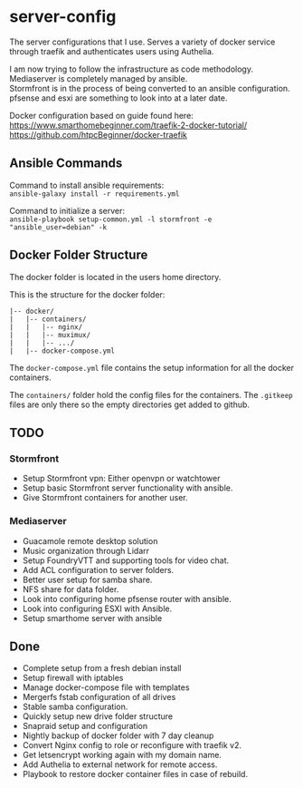 # server-config
The server configurations that I use. Serves a variety of docker service through traefik and authenticates users using Authelia.

I am now trying to follow the infrastructure as code methodology.<br />
Mediaserver is completely managed by ansible.<br />
Stormfront is in the process of being converted to an ansible configuration.<br />
pfsense and esxi are something to look into at a later date.

Docker configuration based on guide found here:<br />
https://www.smarthomebeginner.com/traefik-2-docker-tutorial/ <br />
https://github.com/htpcBeginner/docker-traefik

## Ansible Commands
Command to install ansible requirements:<br />
`ansible-galaxy install -r requirements.yml`

Command to initialize a server:<br />
`ansible-playbook setup-common.yml -l stormfront -e "ansible_user=debian" -k`

## Docker Folder Structure
The docker folder is located in the users home directory.

This is the structure for the docker folder:
```
|-- docker/
|   |-- containers/
|   |   |-- nginx/
|   |   |-- muximux/
|   |   |-- .../
|   |-- docker-compose.yml
```

The `docker-compose.yml` file contains the setup information for all the docker containers.

The `containers/` folder hold the config files for the containers. The `.gitkeep` files are only there so the empty directories get added to github.

## TODO
### Stormfront
- Setup Stormfront vpn: Either openvpn or watchtower
- Setup basic Stormfront server functionality with ansible.
- Give Stormfront containers for another user.
### Mediaserver
- Guacamole remote desktop solution
- Music organization through Lidarr
- Setup FoundryVTT and supporting tools for video chat.
- Add ACL configuration to server folders.
- Better user setup for samba share.
- NFS share for data folder.
- Look into configuring home pfsense router with ansible.
- Look into configuring ESXI with Ansible.
- Setup smarthome server with ansible

## Done
- Complete setup from a fresh debian install
- Setup firewall with iptables
- Manage docker-compose file with templates
- Mergerfs fstab configuration of all drives
- Stable samba configuration.
- Quickly setup new drive folder structure
- Snapraid setup and configuration
- Nightly backup of docker folder with 7 day cleanup
- Convert Nginx config to role or reconfigure with traefik v2.
- Get letsencrypt working again with my domain name.
- Add Authelia to external network for remote access.
- Playbook to restore docker container files in case of rebuild.